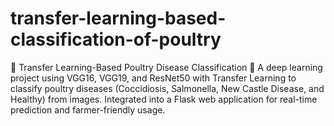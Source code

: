 # transfer-learning-based-classification-of-poultry
🔬 Transfer Learning-Based Poultry Disease Classification 🐔 A deep learning project using VGG16, VGG19, and ResNet50 with Transfer Learning to classify poultry diseases (Coccidiosis, Salmonella, New Castle Disease, and Healthy) from images. Integrated into a Flask web application for real-time prediction and farmer-friendly usage.
